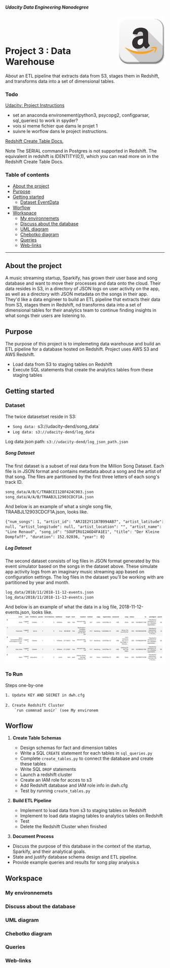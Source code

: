 ##### Udacity Data Engineering Nanodegree

<img alt="" align="right" width="150" height="150" src = "./image/aws_logo.png" title = "aws logo" alt = "aws logo">  
</br>
</br>
</br>

# Project 3 : Data Warehouse

About an ETL pipeline that extracts data from S3, stages them in Redshift, and transforms data into a set of dimensional tables. 

### Todo
[Udacity: Project Instructions](https://classroom.udacity.com/nanodegrees/nd027/parts/69a25b76-3ebd-4b72-b7cb-03d82da12844/modules/58ff61b9-a54f-496d-b4c7-fa22750f6c76/lessons/b3ce1791-9545-4187-b1fc-1e29cc81f2b0/concepts/14843ffe-212c-464a-b4b6-3f0db421aa32)
* set an anaconda environement(python3, psycopg2, configparsar, sql_queries) to work in spyder? 
* vois si meme fichier que dams le projet 1
* suivre le worflow dans le project instructions.

[Redshift Create Table Docs.](https://docs.aws.amazon.com/redshift/latest/dg/r_CREATE_TABLE_NEW.html)

Note
The SERIAL command in Postgres is not supported in Redshift. The equivalent in redshift is IDENTITY(0,1), which you can read more on in the Redshift Create Table Docs.



### Table of contents

   - [About the project](#about-the-project)
   - [Purpose](#purpose)
   - [Getting started](#getting-started)
       - [Dataset EventData](#dataset-eventdata)
   - [Worflow](#worflow)
   - [Workspace](#workspace)
      - [My environnemets](#my-environements)
      - [Discuss about the database](#discuss-about-the-database)
      - [UML diagram](#uml-diagram)
      - [Chebotko diagram](#chebotko-diagram)
      - [Queries](#queries)
      - [Web-links](#web-links)
---

## About the project

A music streaming startup, Sparkify, has grown their user base and song database and want to move their processes and data onto the cloud. Their data resides in S3, in a directory of JSON logs on user activity on the app, as well as a directory with JSON metadata on the songs in their app.  
They'd like a data engineer to build an ETL pipeline that extracts their data from S3, stages them in Redshift, nd transforms data into a set of dimensional tables for their analytics team to continue finding insights in what songs their users are listening to. 

## Purpose

The purpose of this project is to implemeting data warehouse and build an ETL pipeline for a database hosted on Redshift. Project uses AWS S3 and AWS Redshift. 
* Load data from S3 to staging tables on Redshift
* Execute SQL statements that create the analytics tables from these staging tables

## Getting started

### Dataset

The twice datasetset reside in S3:  

* `Song data: `s3://udacity-dend/song_data`
* `Log data: s3://udacity-dend/log_data`

Log data json path: `s3://udacity-dend/log_json_path.json`

##### Song Dataset

The first dataset is a subset of real data from the Million Song Dataset. Each file is in JSON format and contains metadata about a song and the artist of that song. The files are partitioned by the first three letters of each song's track ID. 
```
song_data/A/B/C/TRABCEI128F424C983.json
song_data/A/A/B/TRAABJL12903CDCF1A.json
```
And below is an example of what a single song file, TRAABJL12903CDCF1A.json, looks like.
```
{"num_songs": 1, "artist_id": "ARJIE2Y1187B994AB7", "artist_latitude": null, "artist_longitude": null, "artist_location": "", "artist_name": "Line Renaud", "song_id": "SOUPIRU12A6D4FA1E1", "title": "Der Kleine Dompfaff", "duration": 152.92036, "year": 0}
```
##### Log Dataset

The second dataset consists of log files in JSON format generated by this event simulator based on the songs in the dataset above. These simulate app activity logs from an imaginary music streaming app based on configuration settings.
The log files in the dataset you'll be working with are partitioned by year and month. 
```
log_data/2018/11/2018-11-12-events.json
log_data/2018/11/2018-11-13-events.json
```
And below is an example of what the data in a log file, 2018-11-12-events.json, looks like.
![log dataset image](./image/log_dataset.png)



### To Run
Steps one-by-one

    1. Update KEY AND SECRET in dwh.cfg
    
    2. Create Redshift Cluster
        `run commnad avoir` (see My environem
    


## Worflow

1. **Create Table Schemas**

    * Design schemas for fact and dimension tables
    * Write a SQL `CREATE` statement for each tables in `sql_queries.py`
    * Complete `create_tables.py` to connect the database and create these tables
    * Write SQL `DROP` statements
    * Launch a redshift cluster
    * Create an IAM role for acces to s3
    * Add Redshift database and IAM role info in dwh.cfg
    * Test by running `create_tables.py`

2. **Build ETL Pipeline**  

    * Implement to load data from s3 to staging tables on Redshift
    * Implement to load data staging tables to analytics tables on Redshift
    * Test
    * Delete the Redshift Cluster when finished

3. **Document Process**

* Discuss the purpose of this database in the context of the startup, Sparkify, and their analytical goals.
* State and justify database schema design and ETL pipeline.
* Provide example queries and results for song play analysis.s

## Workspace

### My environnemets

### Discuss about the database

### UML diagram

### Chebotko diagram

### Queries

### Web-links

